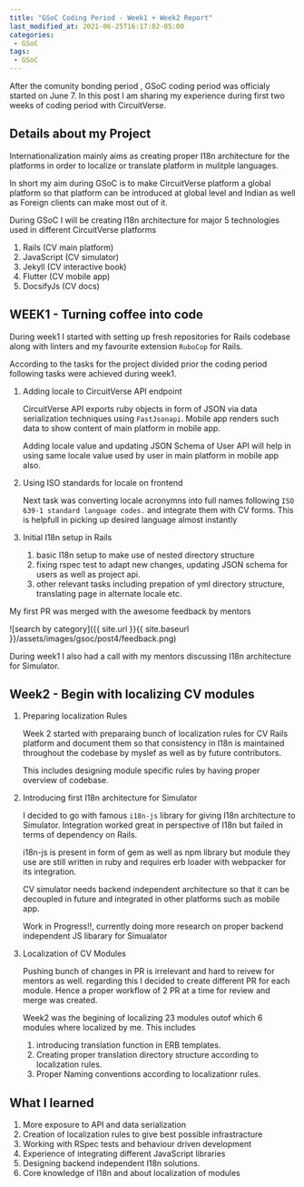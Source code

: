 ```yaml
---
title: "GSoC Coding Period - Week1 + Week2 Report"
last_modified_at: 2021-06-25T16:17:02-05:00
categories:
 - GSoC
tags:
 - GSoC
---
```


After the comunity bonding period , GSoC coding period was officialy started on June 7. In this post I am sharing my experience during first two weeks of coding period with CircuitVerse.

## Details about my Project

Internationalization mainly aims as creating proper I18n architecture for the platforms in order to localize or translate platform in mulitple languages.

In short my aim during GSoC is to make CircuitVerse platform a global platform so that platform can be introduced at global level and Indian as well as Foreign clients can make most out of it.

During GSoC I will be creating I18n architecture for major 5 technologies used in different CircuitVerse platforms
1. Rails (CV main platform)
2. JavaScript (CV simulator)
3. Jekyll (CV interactive book)
4. Flutter (CV mobile app)
5. DocsifyJs (CV docs)

## WEEK1 - Turning coffee into code

During week1 I started with setting up fresh repositories for Rails codebase along with linters and my favourite extension ```RuboCop``` for Rails.

According to the tasks for the project divided prior the coding period following tasks were achieved during week1.

1. Adding locale to CircuitVerse API endpoint

   CircuitVerse API exports ruby objects in form of JSON via data serialization techniques using ```FastJsonapi```. Mobile app renders such data to show content of main platform in mobile app.

   Adding locale value and updating JSON Schema of User API will help in using same locale value used by user in main platform in mobile app also.

2. Using ISO standards for locale on frontend

    Next task was converting locale acronymns into full names following ```ISO 639-1 standard language codes.``` and integrate them with CV forms. This is helpfull in picking up desired language almost instantly

3. Initial I18n setup in Rails

    1. basic I18n setup to make use of nested directory structure
    2. fixing rspec test to adapt new changes, updating JSON schema for users as well as project api.
    3. other relevant tasks including prepation of yml directory structure, translating page in alternate locale etc.

My first PR was merged with the awesome feedback by mentors

![search by category]({{ site.url }}{{ site.baseurl }}/assets/images/gsoc/post4/feedback.png)

During week1 I also had a call with my mentors discussing I18n architecture for Simulator.

## Week2 - Begin with localizing CV modules

1. Preparing localization Rules

    Week 2 started with preparaing bunch of localization rules for CV Rails platform and document them so that consistency in I18n is maintained throughout the codebase by myslef as well as by future contributors.

    This includes designing module specific rules by having proper overview of codebase.

2. Introducing first I18n architecture for Simulator

    I decided to go with famous ```i18n-js``` library for giving I18n architecture to Simulator. Integration   worked great in perspective of I18n but failed in terms of dependency on Rails.

    i18n-js is present in form of gem as well as npm library but module they use are still written in ruby and requires erb loader with webpacker for its integration.

    CV simulator needs backend independent architecture so that it can be decoupled in future and integrated in other platforms such as mobile app.

    Work in Progress!!, currently doing more research on proper backend independent JS libarary for Simualator

3. Localization of CV Modules

    Pushing bunch of changes in PR is irrelevant and hard to reivew for mentors as well. regarding this I decided to create different PR for each module. Hence a proper workflow of 2 PR at a time for review and merge was created.

    Week2 was the begining of localizing 23 modules outof which 6 modules where localized by me. This includes

    1. introducing translation function in ERB templates.
    2. Creating proper translation directory structure according to localization rules.
    3. Proper Naming conventions according to localizationr rules.


## What I learned

1. More exposure to API and data serialization
2. Creation of localization rules to give best possible infrastracture
3. Working with RSpec tests and behaviour driven development
4. Experience of integrating different JavaScript libraries
5. Designing backend independent I18n solutions.
5. Core knowledge of I18n and about localization of modules